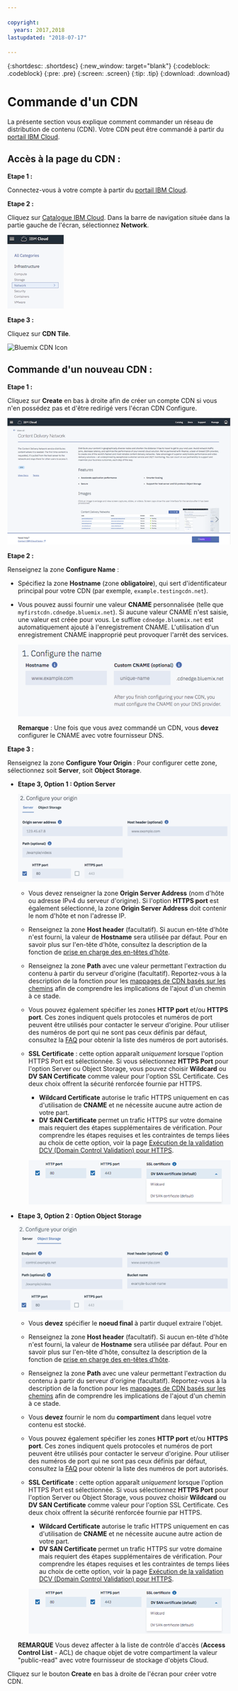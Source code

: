 ```yaml
---

copyright:
  years: 2017,2018
lastupdated: "2018-07-17"

---
```


{:shortdesc: .shortdesc}
{:new_window: target="blank"}
{:codeblock: .codeblock}
{:pre: .pre}
{:screen: .screen}
{:tip: .tip}
{:download: .download}

# Commande d'un CDN

La présente section vous explique comment commander un réseau de distribution de contenu (CDN). Votre CDN peut être commandé à partir du [portail IBM Cloud](https://www.ibm.com/cloud-computing/bluemix/).

## Accès à la page du CDN :

**Etape 1 :**

Connectez-vous à votre compte à partir du [portail IBM Cloud](https://www.ibm.com/cloud-computing/bluemix/).

**Etape 2 :**

Cliquez sur [Catalogue IBM Cloud](https://console.bluemix.net/catalog/). Dans la barre de navigation située dans la partie gauche de l'écran, sélectionnez **Network**.

   ![Bluemix CDN Navigation](images/bluemix_navigation.png)

**Etape 3 :**

Cliquez sur **CDN Tile**.

   ![Bluemix CDN Icon](images/bluemix_tile.png)


## Commande d'un nouveau CDN :

**Etape 1 :**

Cliquez sur **Create** en bas à droite afin de créer un compte CDN si vous n'en possédez pas et d'être redirigé vers l'écran CDN Configure. 

   ![Présentation de CDN](images/content-delivery.png)

**Etape 2 :**

Renseignez la zone **Configure Name** :  

  * Spécifiez la zone **Hostname** (zone **obligatoire**), qui sert d'identificateur principal pour votre CDN (par exemple, `example.testingcdn.net`).  
  * Vous pouvez aussi fournir une valeur **CNAME** personnalisée (telle que `myfirstcdn.cdnedge.bluemix.net`). Si aucune valeur CNAME n'est saisie, une valeur est créée pour vous. Le suffixe `cdnedge.bluemix.net` est automatiquement ajouté à l'enregistrement CNAME. L'utilisation d'un enregistrement CNAME inapproprié peut provoquer l'arrêt des services.

       ![Configure Name](images/configure-hostname-cname.png)  

    **Remarque** : Une fois que vous avez commandé un CDN, vous **devez** configurer le CNAME avec votre fournisseur DNS. 

**Etape 3 :**

Renseignez la zone **Configure Your Origin** : Pour configurer cette zone, sélectionnez soit **Server**, soit **Object Storage**.  

  * **Etape 3, Option 1 : Option Server**

     ![Configure Origin](images/configure-origin-server.png)

      * Vous devez renseigner la zone **Origin Server Address** (nom d'hôte ou adresse IPv4 du serveur d'origine). Si l'option **HTTPS port** est également sélectionné, la zone **Origin Server Address** doit contenir le nom d'hôte et non l'adresse IP. 

      * Renseignez la zone **Host header** (facultatif). Si aucun en-tête d'hôte n'est fourni, la valeur de **Hostname** sera utilisée par défaut. Pour en savoir plus sur l'en-tête d'hôte, consultez la description de la fonction de [prise en charge des en-têtes d'hôte](feature-descriptions.html#host-header-support).  

      * Renseignez la zone **Path** avec une valeur permettant l'extraction du contenu à partir du serveur d'origine (facultatif). Reportez-vous à la description de la fonction pour les [mappages de CDN basés sur les chemins](feature-descriptions.html#path-based-cdn-mappings) afin de comprendre les implications de l'ajout d'un chemin à ce stade. 

      * Vous pouvez également spécifier les zones **HTTP port** et/ou **HTTPS port**. Ces zones indiquent quels protocoles et numéros de port peuvent être utilisés pour contacter le serveur d'origine. Pour utiliser des numéros de port qui ne sont pas ceux définis par défaut, consultez la [FAQ](faqs.html#are-there-any-restrictions-on-what-http-and-https-port-numbers-are-allowed-for-akamai-) pour obtenir la liste des numéros de port autorisés.

      * **SSL Certificate** : cette option apparaît _uniquement_ lorsque l'option HTTPS Port est sélectionnée. Si vous sélectionnez **HTTPS Port** pour l'option Server ou Object Storage, vous pouvez choisir **Wildcard** ou **DV SAN Certificate** comme valeur pour l'option SSL Certificate. Ces deux choix offrent la sécurité renforcée fournie par HTTPS.
        * **Wildcard Certificate** autorise le trafic HTTPS uniquement en cas d'utilisation de **CNAME** et ne nécessite aucune autre action de votre part.
        * **DV SAN Certificate** permet un trafic HTTPS sur votre domaine mais requiert des étapes supplémentaires de vérification. Pour comprendre les étapes requises et les contraintes de temps liées au choix de cette option, voir la page [Exécution de la validation DCV (Domain Control Validation) pour HTTPS](how-to-https.html#completing-domain-control-validation-for-https). 

	     ![Configure origin server](images/ssl-cert-options.png)

  * **Etape 3, Option 2 : Option Object Storage**

    ![Configure Object storage](images/configure-origin-object-storage.png)

      * Vous **devez** spécifier le **noeud final** à partir duquel extraire l'objet. 

      * Renseignez la zone **Host header** (facultatif). Si aucun en-tête d'hôte n'est fourni, la valeur de **Hostname** sera utilisée par défaut. Pour en savoir plus sur l'en-tête d'hôte, consultez la description de la fonction de [prise en charge des en-têtes d'hôte](feature-descriptions.html#host-header-support).  

      * Renseignez la zone **Path** avec une valeur permettant l'extraction du contenu à partir du serveur d'origine (facultatif). Reportez-vous à la description de la fonction pour les [mappages de CDN basés sur les chemins](feature-descriptions.html#path-based-cdn-mappings) afin de comprendre les implications de l'ajout d'un chemin à ce stade. 

      * Vous **devez** fournir le nom du **compartiment** dans lequel votre contenu est stocké. 

      * Vous pouvez également spécifier les zones **HTTP port** et/ou **HTTPS port**. Ces zones indiquent quels protocoles et numéros de port peuvent être utilisés pour contacter le serveur d'origine. Pour utiliser des numéros de port qui ne sont pas ceux définis par défaut, consultez la [FAQ](faqs.html#are-there-any-restrictions-on-what-http-and-https-port-numbers-are-allowed-for-akamai-) pour obtenir la liste des numéros de port autorisés.

      * **SSL Certificate** : cette option apparaît _uniquement_ lorsque l'option HTTPS Port est sélectionnée. Si vous sélectionnez **HTTPS Port** pour l'option Server ou Object Storage, vous pouvez choisir **Wildcard** ou **DV SAN Certificate** comme valeur pour l'option SSL Certificate. Ces deux choix offrent la sécurité renforcée fournie par HTTPS.
        * **Wildcard Certificate** autorise le trafic HTTPS uniquement en cas d'utilisation de **CNAME** et ne nécessite aucune autre action de votre part.
        * **DV SAN Certificate** permet un trafic HTTPS sur votre domaine mais requiert des étapes supplémentaires de vérification. Pour comprendre les étapes requises et les contraintes de temps liées au choix de cette option, voir la page [Exécution de la validation DCV (Domain Control Validation) pour HTTPS](how-to-https.html#completing-domain-control-validation-for-https). 

        ![Configure HTTPS](images/ssl-cert-options.png)

      **REMARQUE** Vous devez affecter à la liste de contrôle d'accès (**Access Control List** - ACL) de chaque objet de votre compartiment la valeur "public-read" avec votre fournisseur de stockage d'objets Cloud. 

Cliquez sur le bouton **Create** en bas à droite de l'écran pour créer votre CDN.
